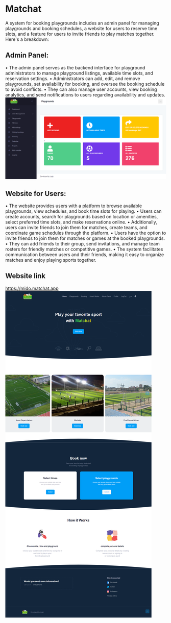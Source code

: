 # Matchat

A system for booking playgrounds includes an admin panel for managing playgrounds and booking schedules, a website for users to reserve time slots, and a feature for users to invite friends to play matches together. Here's a breakdown:

## Admin Panel:
• The admin panel serves as the backend interface for playground administrators to manage playground listings, available time slots, and reservation settings.
• Administrators can add, edit, and remove playgrounds, set availability for booking, and oversee the booking schedule to avoid conflicts.
• They can also manage user accounts, view booking analytics, and send notifications to users regarding availability and updates. </br>
![alt text](https://github.com/hadeer-elnaghy/Matchat/blob/main/screenshots/screencapture-mido-matchat-app-system-2024-04-22-22_32_43.png)

## Website for Users:
• The website provides users with a platform to browse available playgrounds, view schedules, and book time slots for playing.
• Users can create accounts, search for playgrounds based on location or amenities, select preferred time slots, and make reservations online.
• Additionally, users can invite friends to join them for matches, create teams, and coordinate game schedules through the platform.
• Users have the option to invite friends to join them for matches or games at the booked playgrounds.
• They can add friends to their group, send invitations, and manage team rosters for friendly matches or competitive games.
• The system facilitates communication between users and their friends, making it easy to organize matches and enjoy playing sports together.

## Website link
https://mido.matchat.app </br>
![alt text](https://github.com/hadeer-elnaghy/Matchat/blob/main/screenshots/screencapture-mido-matchat-app-home-2024-04-22-22_31_22.png)
